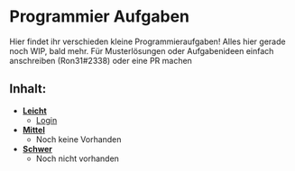 # Programmier Aufgaben
  
  Hier findet ihr verschieden kleine Programmieraufgaben!
  Alles hier gerade noch WIP, bald mehr.
  Für Musterlösungen oder Aufgabenideen einfach anschreiben (Ron31#2338) oder eine PR machen

## Inhalt:
- [**Leicht**](aufgaben-leicht/)
  - [Login](aufgaben-leicht/aufgabe01)
- [**Mittel**](aufgaben-mittel/)
  - Noch keine Vorhanden
- [**Schwer**](aufgaben-schwer/)
  - Noch nicht vorhanden
